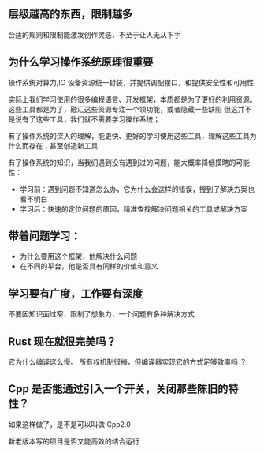 ## 层级越高的东西，限制越多

合适的规则和限制能激发创作灵感，不至于让人无从下手

## 为什么学习操作系统原理很重要

操作系统对算力,IO 设备资源统一封装，并提供调配接口，和提供安全性和可用性

实际上我们学习使用的很多编程语言、开发框架，本质都是为了更好的利用资源。
这些工具都是为了，融汇这些资源专注一个领功能，或者隐藏一些缺陷
但这并不是说有了这些工具，我们就不需要学习操作系统；

有了操作系统的深入的理解，能更快、更好的学习使用这些工具，理解这些工具为什么而存在；甚至创造新工具

有了操作系统的知识，当我们遇到没有遇到过的问题，能大概率降低摸瞎的可能性：

- 学习前：遇到问题不知道怎么办，它为什么会这样的错误，搜到了解决方案也看不明白
- 学习后：快速的定位问题的原因，精准查找解决问题相关的工具或解决方案

## 带着问题学习：

- 为什么要用这个框架，他解决什么问题
- 在不同的平台，他是否具有同样的价值和意义

## 学习要有广度，工作要有深度

不要因知识面过窄，限制了想象力，一个问题有多种解决方式

## Rust 现在就很完美吗？

它为什么编译这么慢。
所有权机制很棒，但编译器实现它的方式足够效率吗 ？

## Cpp 是否能通过引入一个开关，关闭那些陈旧的特性？

如果这样做了，是不是可以叫做 Cpp2.0

新老版本写的项目是否又能高效的结合运行
